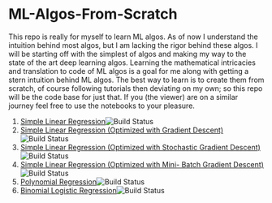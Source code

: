 # ML-Algos-From-Scratch
This repo is really for myself to learn ML algos. As of now I understand the intuition behind most algos, but I am lacking the rigor behind these algos. I will be starting off with the simplest of algos and making my way to the state of the art deep learning algos. Learning the mathematical intricacies and translation to code of ML algos is a goal for me along with getting a stern intuition behind ML algos. The best way to learn is to create them from scratch, of course following tutorials then deviating on my own; so this repo will be the code base for just that. If you (the viewer) are on a similar journey feel free to use the notebooks to your pleasure. 
<ol>
<li> <a href="https://github.com/Arm627/ML-Algos-From-Scratch/blob/master/1.%20Simple%20Linear%20Regression%20(with%20No%20Optimizations).ipynb">Simple Linear Regression</a><img src="https://camo.githubusercontent.com/3c79e1fb9ca53dc2ce86114435a912f8f43ab4ef/68747470733a2f2f63692e7079746f7263682e6f72672f6a656e6b696e732f6a6f622f7079746f7263682d6d61737465722f62616467652f69636f6e" alt="Build Status" data-canonical-src="https://ci.pytorch.org/jenkins/job/pytorch-master/badge/icon" style="max-width:100%;"></li>

<li><a href="https://github.com/Arm627/ML-Algos-From-Scratch/blob/master/2.%20Simple%20Linear%20Regression%20(Optimized%20with%20Gradient%20Descent)%20.ipynb">Simple Linear Regression (Optimized with Gradient Descent)</a><img src="https://camo.githubusercontent.com/3c79e1fb9ca53dc2ce86114435a912f8f43ab4ef/68747470733a2f2f63692e7079746f7263682e6f72672f6a656e6b696e732f6a6f622f7079746f7263682d6d61737465722f62616467652f69636f6e" alt="Build Status" data-canonical-src="https://ci.pytorch.org/jenkins/job/pytorch-master/badge/icon" style="max-width:100%;"></li>

<li><a href="https://github.com/Arm627/ML-Algos-From-Scratch/blob/master/3.%20Simple%20Linear%20Regression%20(Optimized%20with%20Stochastic%20Gradient%20Descent)%20.ipynb">Simple Linear Regression (Optimized with Stochastic Gradient Descent)</a><img src="https://camo.githubusercontent.com/3c79e1fb9ca53dc2ce86114435a912f8f43ab4ef/68747470733a2f2f63692e7079746f7263682e6f72672f6a656e6b696e732f6a6f622f7079746f7263682d6d61737465722f62616467652f69636f6e" alt="Build Status" data-canonical-src="https://ci.pytorch.org/jenkins/job/pytorch-master/badge/icon" style="max-width:100%;"></li>

<li><a href="https://github.com/Arm627/ML-Algos-From-Scratch/blob/master/4.%20Simple%20Linear%20Regression%20(Optimized%20with%20Mini-%20Batch%20Gradient%20Descent)%20.ipynb">Simple Linear Regression (Optimized with Mini- Batch Gradient Descent)</a><img src="https://camo.githubusercontent.com/3c79e1fb9ca53dc2ce86114435a912f8f43ab4ef/68747470733a2f2f63692e7079746f7263682e6f72672f6a656e6b696e732f6a6f622f7079746f7263682d6d61737465722f62616467652f69636f6e" alt="Build Status" data-canonical-src="https://ci.pytorch.org/jenkins/job/pytorch-master/badge/icon" style="max-width:100%;"></li>

<li><a href="https://github.com/Arm627/ML-Algos-From-Scratch/blob/master/5.%20Polynomial%20Regression.ipynb">Polynomial Regression</a><img src="https://camo.githubusercontent.com/e810d96a781734cec199da617c69fb7acf77ee6a/68747470733a2f2f706f77657263692e6f73756f736c2e6f72672f6a6f622f7079746f7263682d6d61737465722d6e696768746c792d7079332d6c696e75782d70706336346c652f62616467652f69636f6e" alt="Build Status" data-canonical-src="https://powerci.osuosl.org/job/pytorch-master-nightly-py3-linux-ppc64le/badge/icon" style="max-width:100%;"></li>

<li><a href="https://github.com/Arm627/ML-Algos-From-Scratch/blob/master/6.%20Binomial%20Logistic%20Regression.ipynb">Binomial Logistic Regression</a><img src="https://camo.githubusercontent.com/3c79e1fb9ca53dc2ce86114435a912f8f43ab4ef/68747470733a2f2f63692e7079746f7263682e6f72672f6a656e6b696e732f6a6f622f7079746f7263682d6d61737465722f62616467652f69636f6e" alt="Build Status" data-canonical-src="https://ci.pytorch.org/jenkins/job/pytorch-master/badge/icon" style="max-width:100%;"></li>

</ol>
